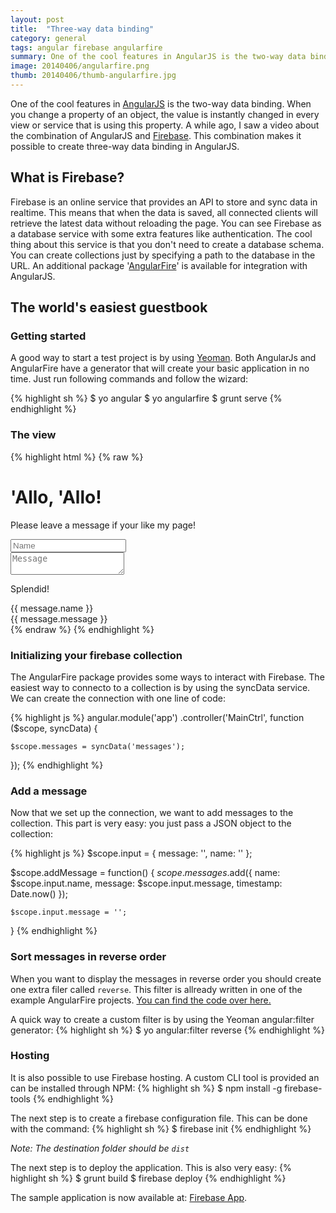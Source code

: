 ```yaml
---
layout: post
title:  "Three-way data binding"
category: general
tags: angular firebase angularfire
summary: One of the cool features in AngularJS is the two-way data binding. When you change a property of an object, the value is instantly changed in every view or service that is using this property. A while ago, I saw a video about the combination of AngularJS and Firebase. This combination makes it possible to create three-way data binding in AngularJS.
image: 20140406/angularfire.png
thumb: 20140406/thumb-angularfire.jpg
---
```


One of the cool features in <a href="http://angularjs.org/" target="_blank">AngularJS</a> is the two-way data binding.
When you change a property of an object, the value is instantly changed in every view or service that is using this property.
A while ago, I saw a video about the combination of AngularJS and
<a href="https://www.firebase.com/" target="_blank">Firebase</a>.
This combination makes it possible to create three-way data binding in AngularJS.

## What is Firebase?
Firebase is an online service that provides an API to store and sync data in realtime.
This means that when the data is saved, all connected clients will retrieve the latest data without reloading the page.
You can see Firebase as a database service with some extra features like authentication.
The cool thing about this service is that you don't need to create a database schema.
You can create collections just by specifying a path to the database in the URL.
An additional package '<a href="https://www.firebase.com/quickstart/angularjs.html" target="_blank">AngularFire</a>' is available for integration with AngularJS.

## The world's easiest guestbook

### Getting started
A good way to start a test project is by using <a href="http://yeoman.io/" target="_blank">Yeoman</a>.
Both AngularJs and AngularFire have a generator that will create your basic application in no time.
Just run following commands and follow the wizard:

{% highlight sh %}
$ yo angular
$ yo angularfire
$ grunt serve
{% endhighlight %}

### The view
{% highlight html %}
{% raw  %}
<div class="jumbotron">
  <h1>'Allo, 'Allo!</h1>
  <p class="lead">
    Please leave a message if your like my page!
  </p>

  <div class="form-group">
      <input ng-model="input.name" placeholder="Name" class="form-control" />
  </div>
  <div class="form-group">
      <textarea ng-model="input.message" class="form-control" placeholder="Message"></textarea>
  </div>
  <p><a class="btn btn-lg btn-success" data-ng-click="addMessage()">Splendid!</a></p>
</div>

<div class="messages" ng-cloack="">
    <div class="message" id="message-{{ message.$id }}" ng-repeat="message in messages | orderByPriority | reverse">
        <div class="name">{{ message.name }}</div>
        <div class="content">
            {{ message.message }}
        </div>
    </div>
</div>
{% endraw %}
{% endhighlight %}

### Initializing your firebase collection
The AngularFire package provides some ways to interact with Firebase.
The easiest way to connecto to a collection is by using the syncData service.
We can create the connection with one line of code:

{% highlight js %}
angular.module('app')
  .controller('MainCtrl', function ($scope, syncData) {

    $scope.messages = syncData('messages');

  });
{% endhighlight %}

### Add a message
Now that we set up the connection, we want to add messages to the collection.
This part is very easy: you just pass a JSON object to the collection:

{% highlight js %}
$scope.input = {
  message: '',
  name: ''
};

$scope.addMessage = function()
{
    $scope.messages.$add({
      name: $scope.input.name,
      message: $scope.input.message,
      timestamp: Date.now()
    });

    $scope.input.message = '';
}
{% endhighlight %}

### Sort messages in reverse order
When you want to display the messages in reverse order you should create one extra filer called `reverse`.
This filter is allready written in one of the example AngularFire projects.
<a href="https://github.com/firebase/angularFire-seed/blob/master/app/js/filters.js" target="_blank">You can find the code over here.</a>

A quick way to create a custom filter is by using the Yeoman angular:filter generator:
{% highlight sh %}
$ yo angular:filter reverse
{% endhighlight %}


### Hosting
It is also possible to use Firebase hosting.
A custom CLI tool is provided an can be installed through NPM:
{% highlight sh %}
$ npm install -g firebase-tools
{% endhighlight %}

The next step is to create a firebase configuration file. This can be done with the command:
{% highlight sh %}
$ firebase init
{% endhighlight %}

*Note: The destination folder should be `dist`*

The next step is to deploy the application. This is also very easy:
{% highlight sh %}
$ grunt build
$ firebase deploy
{% endhighlight %}

The sample application is now available at: <a href="https://veewee.firebaseapp.com/" target="_blank">Firebase App</a>.

